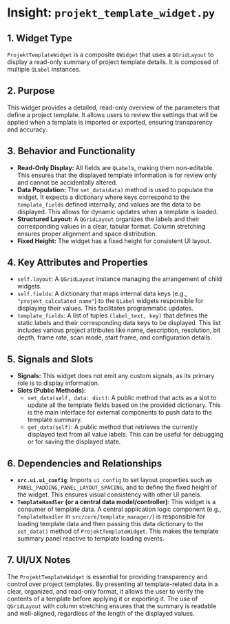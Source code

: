 # Insight: `projekt_template_widget.py`

## 1. Widget Type

`ProjektTemplateWidget` is a composite `QWidget` that uses a `QGridLayout` to display a read-only summary of project template details. It is composed of multiple `QLabel` instances.

## 2. Purpose

This widget provides a detailed, read-only overview of the parameters that define a project template. It allows users to review the settings that will be applied when a template is imported or exported, ensuring transparency and accuracy.

## 3. Behavior and Functionality

- **Read-Only Display:** All fields are `QLabel`s, making them non-editable. This ensures that the displayed template information is for review only and cannot be accidentally altered.
- **Data Population:** The `set_data(data)` method is used to populate the widget. It expects a dictionary where keys correspond to the `template_fields` defined internally, and values are the data to be displayed. This allows for dynamic updates when a template is loaded.
- **Structured Layout:** A `QGridLayout` organizes the labels and their corresponding values in a clear, tabular format. Column stretching ensures proper alignment and space distribution.
- **Fixed Height:** The widget has a fixed height for consistent UI layout.

## 4. Key Attributes and Properties

- `self.layout`: A `QGridLayout` instance managing the arrangement of child widgets.
- `self.fields`: A dictionary that maps internal data keys (e.g., `"projekt_calculated_name"`) to the `QLabel` widgets responsible for displaying their values. This facilitates programmatic updates.
- `template_fields`: A list of tuples `(label_text, key)` that defines the static labels and their corresponding data keys to be displayed. This list includes various project attributes like name, description, resolution, bit depth, frame rate, scan mode, start frame, and configuration details.

## 5. Signals and Slots

- **Signals:** This widget does not emit any custom signals, as its primary role is to display information.
- **Slots (Public Methods):**
  - `set_data(self, data: dict)`: A public method that acts as a slot to update all the template fields based on the provided dictionary. This is the main interface for external components to push data to the template summary.
  - `get_data(self)`: A public method that retrieves the currently displayed text from all value labels. This can be useful for debugging or for saving the displayed state.

## 6. Dependencies and Relationships

- **`src.ui.ui_config`**: Imports `ui_config` to set layout properties such as `PANEL_PADDING`, `PANEL_LAYOUT_SPACING`, and to define the fixed height of the widget. This ensures visual consistency with other UI panels.
- **`TemplateHandler` (or a central data model/controller)**: This widget is a consumer of template data. A central application logic component (e.g., `TemplateHandler` in `src/core/template_manager/`) is responsible for loading template data and then passing this data dictionary to the `set_data()` method of `ProjektTemplateWidget`. This makes the template summary panel reactive to template loading events.

## 7. UI/UX Notes

The `ProjektTemplateWidget` is essential for providing transparency and control over project templates. By presenting all template-related data in a clear, organized, and read-only format, it allows the user to verify the contents of a template before applying it or exporting it. The use of `QGridLayout` with column stretching ensures that the summary is readable and well-aligned, regardless of the length of the displayed values.